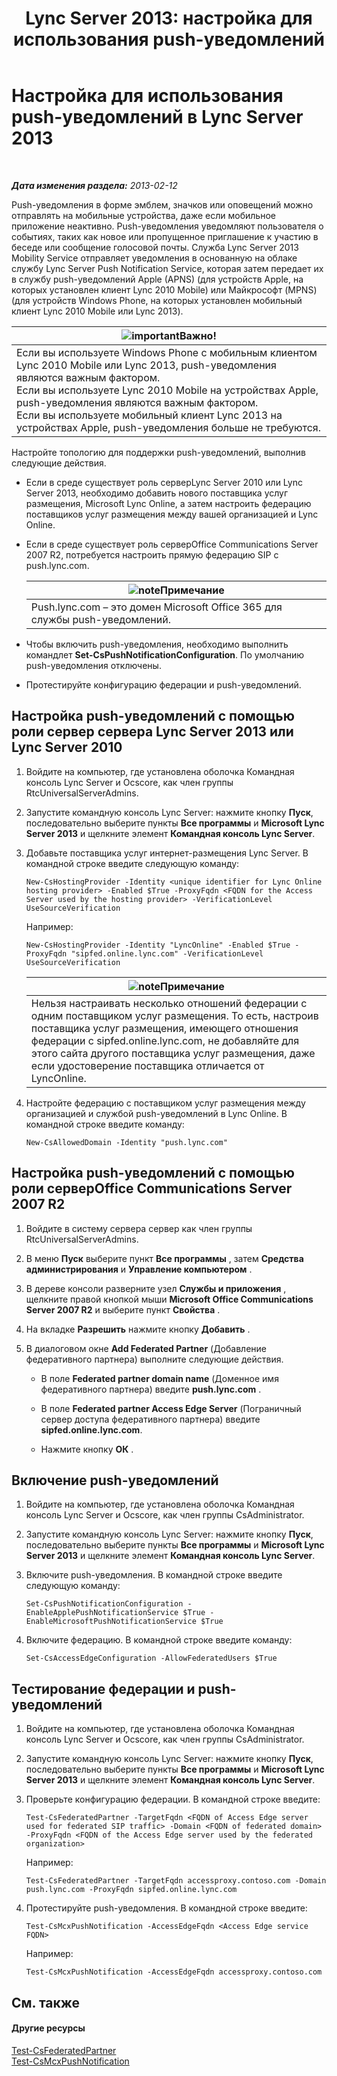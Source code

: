 ﻿---
title: 'Lync Server 2013: настройка для использования push-уведомлений'
TOCTitle: Настройка для использования push-уведомлений
ms:assetid: d77f2c06-0fe6-45d5-8f08-808ab871b3e0
ms:mtpsurl: https://technet.microsoft.com/ru-ru/library/Hh690047(v=OCS.15)
ms:contentKeyID: 49311336
ms.date: 05/19/2016
mtps_version: v=OCS.15
ms.translationtype: HT
---

# Настройка для использования push-уведомлений в Lync Server 2013

 

_**Дата изменения раздела:** 2013-02-12_

Push-уведомления в форме эмблем, значков или оповещений можно отправлять на мобильные устройства, даже если мобильное приложение неактивно. Push-уведомления уведомляют пользователя о событиях, таких как новое или пропущенное приглашение к участию в беседе или сообщение голосовой почты. Служба Lync Server 2013 Mobility Service отправляет уведомления в основанную на облаке службу Lync Server Push Notification Service, которая затем передает их в службу push-уведомлений Apple (APNS) (для устройств Apple, на которых установлен клиент Lync 2010 Mobile) или Майкрософт (MPNS) (для устройств Windows Phone, на которых установлен мобильный клиент Lync 2010 Mobile или Lync 2013).

<table>
<thead>
<tr class="header">
<th><img src="images/JJ618369.important(OCS.15).gif" title="important" alt="important" />Важно!</th>
</tr>
</thead>
<tbody>
<tr class="odd">
<td>Если вы используете Windows Phone с мобильным клиентом Lync 2010 Mobile или Lync 2013, push-уведомления являются важным фактором.<br />
Если вы используете Lync 2010 Mobile на устройствах Apple, push-уведомления являются важным фактором.<br />
Если вы используете мобильный клиент Lync 2013 на устройствах Apple, push-уведомления больше не требуются.</td>
</tr>
</tbody>
</table>


Настройте топологию для поддержки push-уведомлений, выполнив следующие действия.

  - Если в среде существует роль серверLync Server 2010 или Lync Server 2013, необходимо добавить нового поставщика услуг размещения, Microsoft Lync Online, а затем настроить федерацию поставщиков услуг размещения между вашей организацией и Lync Online.

  - Если в среде существует роль серверOffice Communications Server 2007 R2, потребуется настроить прямую федерацию SIP с push.lync.com.
    
    <table>
    <thead>
    <tr class="header">
    <th><img src="images/Gg398412.note(OCS.15).gif" title="note" alt="note" />Примечание</th>
    </tr>
    </thead>
    <tbody>
    <tr class="odd">
    <td>Push.lync.com – это домен Microsoft Office 365 для службы push-уведомлений.</td>
    </tr>
    </tbody>
    </table>


  - Чтобы включить push-уведомления, необходимо выполнить командлет **Set-CsPushNotificationConfiguration**. По умолчанию push-уведомления отключены.

  - Протестируйте конфигурацию федерации и push-уведомлений.

## Настройка push-уведомлений с помощью роли сервер сервера Lync Server 2013 или Lync Server 2010

1.  Войдите на компьютер, где установлена оболочка Командная консоль Lync Server и Ocscore, как член группы RtcUniversalServerAdmins.

2.  Запустите командную консоль Lync Server: нажмите кнопку **Пуск**, последовательно выберите пункты **Все программы** и **Microsoft Lync Server 2013** и щелкните элемент **Командная консоль Lync Server**.

3.  Добавьте поставщика услуг интернет-размещения Lync Server. В командной строке введите следующую команду:
    
        New-CsHostingProvider -Identity <unique identifier for Lync Online hosting provider> -Enabled $True -ProxyFqdn <FQDN for the Access Server used by the hosting provider> -VerificationLevel UseSourceVerification
    
    Например:
    
        New-CsHostingProvider -Identity "LyncOnline" -Enabled $True -ProxyFqdn "sipfed.online.lync.com" -VerificationLevel UseSourceVerification
    
    <table>
    <thead>
    <tr class="header">
    <th><img src="images/Gg398412.note(OCS.15).gif" title="note" alt="note" />Примечание</th>
    </tr>
    </thead>
    <tbody>
    <tr class="odd">
    <td>Нельзя настраивать несколько отношений федерации с одним поставщиком услуг размещения. То есть, настроив поставщика услуг размещения, имеющего отношения федерации с sipfed.online.lync.com, не добавляйте для этого сайта другого поставщика услуг размещения, даже если удостоверение поставщика отличается от LyncOnline.</td>
    </tr>
    </tbody>
    </table>


4.  Настройте федерацию с поставщиком услуг размещения между организацией и службой push-уведомлений в Lync Online. В командной строке введите команду:
    
        New-CsAllowedDomain -Identity "push.lync.com"

## Настройка push-уведомлений с помощью роли серверOffice Communications Server 2007 R2

1.  Войдите в систему сервера сервер как член группы RtcUniversalServerAdmins.

2.  В меню **Пуск** выберите пункт **Все программы** , затем **Средства администрирования** и **Управление компьютером** .

3.  В дереве консоли разверните узел **Службы и приложения** , щелкните правой кнопкой мыши **Microsoft Office Communications Server 2007 R2** и выберите пункт **Свойства** .

4.  На вкладке **Разрешить** нажмите кнопку **Добавить** .

5.  В диалоговом окне **Add Federated Partner** (Добавление федеративного партнера) выполните следующие действия.
    
      - В поле **Federated partner domain name** (Доменное имя федеративного партнера) введите **push.lync.com** .
    
      - В поле **Federated partner Access Edge Server** (Пограничный сервер доступа федеративного партнера) введите **sipfed.online.lync.com**.
    
      - Нажмите кнопку **ОК** .

## Включение push-уведомлений

1.  Войдите на компьютер, где установлена оболочка Командная консоль Lync Server и Ocscore, как член группы CsAdministrator.

2.  Запустите командную консоль Lync Server: нажмите кнопку **Пуск**, последовательно выберите пункты **Все программы** и **Microsoft Lync Server 2013** и щелкните элемент **Командная консоль Lync Server**.

3.  Включите push-уведомления. В командной строке введите следующую команду:
    
        Set-CsPushNotificationConfiguration -EnableApplePushNotificationService $True -EnableMicrosoftPushNotificationService $True

4.  Включите федерацию. В командной строке введите команду:
    
        Set-CsAccessEdgeConfiguration -AllowFederatedUsers $True

## Тестирование федерации и push-уведомлений

1.  Войдите на компьютер, где установлена оболочка Командная консоль Lync Server и Ocscore, как член группы CsAdministrator.

2.  Запустите командную консоль Lync Server: нажмите кнопку **Пуск**, последовательно выберите пункты **Все программы** и **Microsoft Lync Server 2013** и щелкните элемент **Командная консоль Lync Server**.

3.  Проверьте конфигурацию федерации. В командной строке введите:
    
        Test-CsFederatedPartner -TargetFqdn <FQDN of Access Edge server used for federated SIP traffic> -Domain <FQDN of federated domain> -ProxyFqdn <FQDN of the Access Edge server used by the federated organization>
    
    Например:
    
        Test-CsFederatedPartner -TargetFqdn accessproxy.contoso.com -Domain push.lync.com -ProxyFqdn sipfed.online.lync.com

4.  Протестируйте push-уведомления. В командной строке введите:
    
        Test-CsMcxPushNotification -AccessEdgeFqdn <Access Edge service FQDN>
    
    Например:
    
        Test-CsMcxPushNotification -AccessEdgeFqdn accessproxy.contoso.com

## См. также

#### Другие ресурсы

[Test-CsFederatedPartner](https://docs.microsoft.com/en-us/powershell/module/skype/Test-CsFederatedPartner)  
[Test-CsMcxPushNotification](test-csmcxpushnotification.md)

